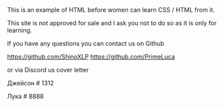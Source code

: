 This is an example of HTML before women can learn CSS / HTML from it.

This site is not approved for sale and I ask you not to do so as it is only for learning.

If you have any questions you can contact us on Github

https://github.com/ShinoXLP
https://github.com/PrimeLuca

or via Discord us cover letter

Джейсон # 1312

Лука # 8888
